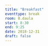 ```yaml
---
title: "Breakfast"
eventtype: break
room: 0.daula
start: 8:30
end: 9:25
date: 2018-12-31
draft: false
---
```

